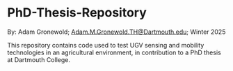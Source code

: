 # PhD-Thesis-Repository
By: Adam Gronewold; Adam.M.Gronewold.TH@Dartmouth.edu; Winter 2025

This repository contains code used to test UGV sensing and mobility technologies in an agricultural environment, in contribution to a PhD thesis at Dartmouth College.

